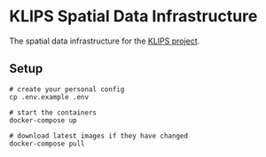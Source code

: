 # KLIPS Spatial Data Infrastructure

The spatial data infrastructure for the [KLIPS project](http://www.klips-projekt.de/).

## Setup

```shell
# create your personal config
cp .env.example .env

# start the containers
docker-compose up

# download latest images if they have changed
docker-compose pull
```

